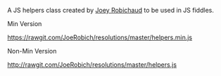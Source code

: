 A JS helpers class created by [Joey Robichaud](http://www.joeyrobichaud.com/) to be used in JS fiddles. 

Min Version

https://rawgit.com/JoeRobich/resolutions/master/helpers.min.js

Non-Min Version

http://rawgit.com/JoeRobich/resolutions/master/helpers.js
